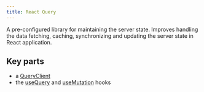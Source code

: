 ```yaml
---
title: React Query
---
```


A pre-configured library for maintaining the server state. Improves handling the data fetching, caching, synchronizing and updating the server state in React application.

## Key parts

- a [QueryClient](/knowledge/react/react-query/QueryClient.md)
- the [useQuery](/knowledge/react/react-query/useQuery.md) and [useMutation](/knowledge/react/react-query/useMutation.md) hooks

